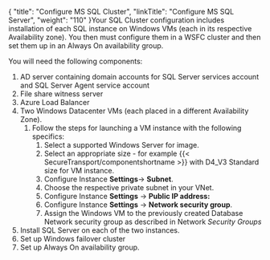 {
    "title": "Configure MS SQL Cluster",
    "linkTitle": "Configure MS SQL Server",
    "weight": "110"
}Your SQL Cluster configuration includes installation of each SQL instance on Windows VMs (each in its respective Availability zone). You then must configure them in a WSFC cluster and then set them up in an Always On availability group.

You will need the following components:

1.  AD server containing domain accounts for SQL Server services account and SQL Server Agent service account
2.  File share witness server
3.  Azure Load Balancer
4.  Two Windows Datacenter VMs (each placed in a different Availability Zone).  
    1.  Follow the steps for launching a VM instance with the following specifics:
        1.  Select a supported Windows Server for image.
        2.  Select an appropriate size - for example {{< SecureTransport/componentshortname >}} with D4\_V3 Standard size for VM instance.
        3.  Configure Instance **Settings**-> **Subnet**.
        4.  Choose the respective private subnet in your VNet.
        5.  Configure Instance **Settings** -> **Public IP address:**
        6.  Configure Instance **Settings** -> **Network security group**.
        7.  Assign the Windows VM to the previously created Database Network security group as described in Network *Security Groups*
5.  Install SQL Server on each of the two instances.
6.  Set up Windows failover cluster
7.  Set up Always On availability group.
